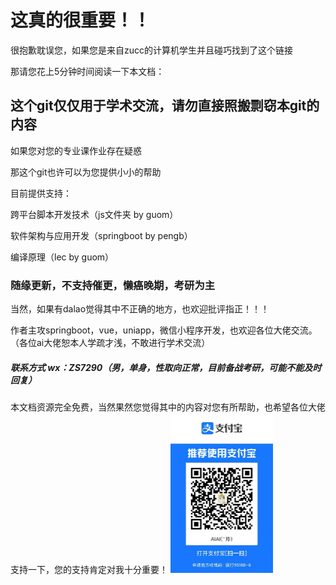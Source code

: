 # 这真的很重要！！

很抱歉耽误您，如果您是来自zucc的计算机学生并且碰巧找到了这个链接

那请您花上5分钟时间阅读一下本文档：

## 这个git仅仅用于学术交流，请勿直接照搬剽窃本git的内容

如果您对您的专业课作业存在疑惑

那这个git也许可以为您提供小小的帮助

目前提供支持：

跨平台脚本开发技术（js文件夹 by guom）

软件架构与应用开发（springboot by pengb）

编译原理（lec by guom）

### 随缘更新，不支持催更，懒癌晚期，考研为主

当然，如果有dalao觉得其中不正确的地方，也欢迎批评指正！！！

作者主攻springboot，vue，uniapp，微信小程序开发，也欢迎各位大佬交流。（各位ai大佬恕本人学疏才浅，不敢进行学术交流）

##### 联系方式    wx：ZS7290（男，单身，性取向正常，目前备战考研，可能不能及时回复）

本文档资源完全免费，当然果然您觉得其中的内容对您有所帮助，也希望各位大佬支持一下，您的支持肯定对我十分重要！
<img src="alipay.png" alt="image-20210330193208537" style="zoom:25%;" />

